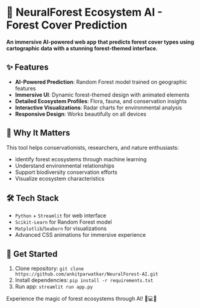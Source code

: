 # 🌲 NeuralForest Ecosystem AI - Forest Cover Prediction

**An immersive AI-powered web app that predicts forest cover types using cartographic data with a stunning forest-themed interface.**

## ✨ Features
- **AI-Powered Prediction**: Random Forest model trained on geographic features
- **Immersive UI**: Dynamic forest-themed design with animated elements
- **Detailed Ecosystem Profiles**: Flora, fauna, and conservation insights
- **Interactive Visualizations**: Radar charts for environmental analysis
- **Responsive Design**: Works beautifully on all devices

## 🌳 Why It Matters
This tool helps conservationists, researchers, and nature enthusiasts:
- Identify forest ecosystems through machine learning
- Understand environmental relationships
- Support biodiversity conservation efforts
- Visualize ecosystem characteristics

## 🛠️ Tech Stack
- `Python` + `Streamlit` for web interface
- `Scikit-Learn` for Random Forest model
- `Matplotlib`/`Seaborn` for visualizations
- Advanced CSS animations for immersive experience

## 🌿 Get Started
1. Clone repository: `git clone https://github.com/ankitparwatkar/NeuralForest-AI.git`
2. Install dependencies: `pip install -r requirements.txt`
3. Run app: `streamlit run app.py`

Experience the magic of forest ecosystems through AI! 🌲💻🌳
